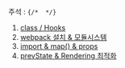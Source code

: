 주석 : `{/*  */}`  

1. [class / Hooks](class_hooks.md)
1. [webpack 설치 & 모듈시스템](webpack_install_module.md)
1. [import & map() & props](import_map_props.md)
1. [prevState & Rendering 최적화](prevState_rendering.md)
